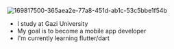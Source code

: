 ![169817500-365aea2e-77a8-451d-ab1c-53c5bbe1f54b](https://user-images.githubusercontent.com/74828364/169817868-1ba8e967-4570-43a5-b885-ee278f4dc6bb.gif)

<p align="left">
  <ul>
    <li>I study at Gazi University</li>
    <li>My goal is to become a mobile app developer</li>
    <li>I'm currently learning flutter/dart</li>
  </ul>
</p>


